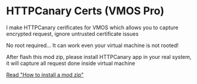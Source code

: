 # HTTPCanary Certs (VMOS Pro)

I make HTTPCanary cerificates for VMOS which allows you to capture encrypted request, ignore untrusted certificate issues

No root required... It can work even your virtual machine is not rooted!

After flash this mod zip, please install HTTPCanary app in your real system, it will capture all request done inside virtual machine


[Read "How to install a mod zip"](https://github.com/HuskyDG/VMOSPro_RootXposed_Terminal#vmos-tool-module-v18)
